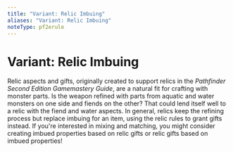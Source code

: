 ```yaml
---
title: "Variant: Relic Imbuing"
aliases: "Variant: Relic Imbuing"
noteType: pf2erule
---
```



# Variant: Relic Imbuing
Relic aspects and gifts, originally created to support relics in the _Pathfinder Second Edition Gamemastery Guide_, are a natural fit for crafting with monster parts. Is the weapon refined with parts from aquatic and water monsters on one side and fiends on the other? That could lend itself well to a relic with the fiend and water aspects. In general, relics keep the refining process but replace imbuing for an item, using the relic rules to grant gifts instead. If you're interested in mixing and matching, you might consider creating imbued properties based on relic gifts or relic gifts based on imbued properties!